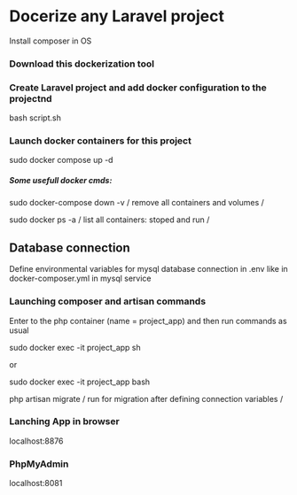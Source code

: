 # Docerize any Laravel project 
Install composer in OS
### Download this dockerization tool

### Create Laravel project and add docker configuration to the projectnd 

bash script.sh

### Launch docker containers for this project

sudo docker compose up -d

##### Some usefull docker cmds:

 sudo docker-compose down -v          / remove all containers and volumes /
 
 sudo docker ps -a               / list all containers: stoped and run /

## Database connection
Define environmental variables for mysql database connection in .env like in docker-composer.yml in mysql service

### Launching composer and artisan commands
Enter to the php container (name = project_app) and then run commands as usual

sudo docker exec -it project_app sh

or

sudo docker exec -it project_app bash

php artisan migrate      / run for migration after defining connection variables /

### Lanching App in browser

localhost:8876

### PhpMyAdmin

localhost:8081





